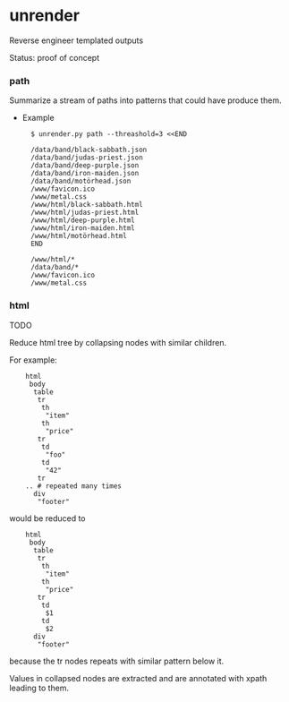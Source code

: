 unrender
========

Reverse engineer templated outputs

Status: proof of concept

### path

Summarize a stream of paths into patterns that could have produce them.

* Example

        $ unrender.py path --threashold=3 <<END

        /data/band/black-sabbath.json
        /data/band/judas-priest.json
        /data/band/deep-purple.json
        /data/band/iron-maiden.json
        /data/band/motörhead.json
        /www/favicon.ico
        /www/metal.css
        /www/html/black-sabbath.html
        /www/html/judas-priest.html
        /www/html/deep-purple.html
        /www/html/iron-maiden.html
        /www/html/motörhead.html
        END

        /www/html/*
        /data/band/*
        /www/favicon.ico
        /www/metal.css

### html

TODO

Reduce html tree by collapsing nodes with similar children.

For example:

        html
         body
          table
           tr
            th
             "item"
            th
             "price"
           tr
            td
             "foo"
            td
             "42"
           tr 
	    .. # repeated many times
          div
           "footer"

would be reduced to

        html
         body
          table
           tr
            th
             "item"
            th
             "price"
           tr
            td
             $1
            td
             $2
          div
           "footer"

because the tr nodes repeats with similar pattern below it. 

Values in collapsed nodes are extracted and are annotated with xpath leading to them.
